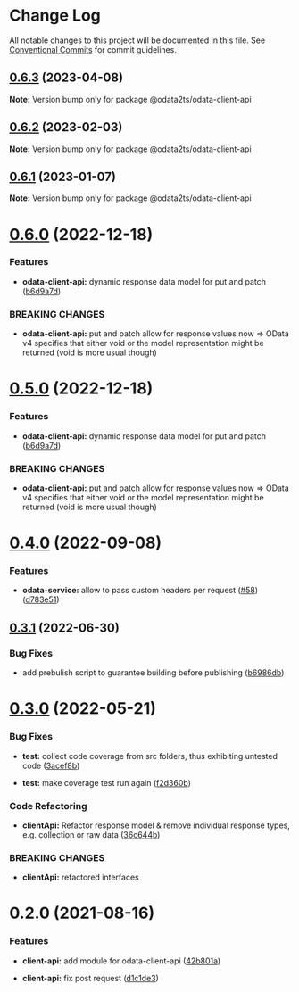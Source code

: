 # Change Log

All notable changes to this project will be documented in this file.
See [Conventional Commits](https://conventionalcommits.org) for commit guidelines.

## [0.6.3](https://github.com/odata2ts/odata2ts/compare/@odata2ts/odata-client-api@0.6.2...@odata2ts/odata-client-api@0.6.3) (2023-04-08)

**Note:** Version bump only for package @odata2ts/odata-client-api

## [0.6.2](https://github.com/odata2ts/odata2ts/compare/@odata2ts/odata-client-api@0.6.1...@odata2ts/odata-client-api@0.6.2) (2023-02-03)

**Note:** Version bump only for package @odata2ts/odata-client-api

## [0.6.1](https://github.com/odata2ts/odata2ts/compare/@odata2ts/odata-client-api@0.6.0...@odata2ts/odata-client-api@0.6.1) (2023-01-07)

**Note:** Version bump only for package @odata2ts/odata-client-api

# [0.6.0](https://github.com/odata2ts/odata2ts/compare/@odata2ts/odata-client-api@0.4.0...@odata2ts/odata-client-api@0.6.0) (2022-12-18)

### Features

* **odata-client-api:** dynamic response data model for put and patch ([b6d9a7d](https://github.com/odata2ts/odata2ts/commit/b6d9a7de45b39106693515c6e2b5490112547ae4))

### BREAKING CHANGES

* **odata-client-api:** put and patch allow for response values now => OData v4 specifies that either void or the model representation might be returned (void is more usual though)

# [0.5.0](https://github.com/odata2ts/odata2ts/compare/@odata2ts/odata-client-api@0.4.0...@odata2ts/odata-client-api@0.5.0) (2022-12-18)

### Features

* **odata-client-api:** dynamic response data model for put and patch ([b6d9a7d](https://github.com/odata2ts/odata2ts/commit/b6d9a7de45b39106693515c6e2b5490112547ae4))

### BREAKING CHANGES

* **odata-client-api:** put and patch allow for response values now => OData v4 specifies that either void or the model representation might be returned (void is more usual though)

# [0.4.0](https://github.com/odata2ts/odata2ts/compare/@odata2ts/odata-client-api@0.3.1...@odata2ts/odata-client-api@0.4.0) (2022-09-08)

### Features

* **odata-service:** allow to pass custom headers per request ([#58](https://github.com/odata2ts/odata2ts/issues/58)) ([d783e51](https://github.com/odata2ts/odata2ts/commit/d783e51e4b5a69892c79a03bedc6bf041abba9ec))

## [0.3.1](https://github.com/odata2ts/odata2ts/compare/@odata2ts/odata-client-api@0.3.0...@odata2ts/odata-client-api@0.3.1) (2022-06-30)

### Bug Fixes

* add prebulish script to guarantee building before publishing ([b6986db](https://github.com/odata2ts/odata2ts/commit/b6986dbdb258b7b3cb8f36ab52ae1ff7b093f7dc))

# [0.3.0](https://github.com/odata2ts/odata2ts/compare/@odata2ts/odata-client-api@0.2.0...@odata2ts/odata-client-api@0.3.0) (2022-05-21)

### Bug Fixes

* **test:** collect code coverage from src folders, thus exhibiting untested code ([3acef8b](https://github.com/odata2ts/odata2ts/commit/3acef8b83b2625579bbce4a967724e884c39c358))

* **test:** make coverage test run again ([f2d360b](https://github.com/odata2ts/odata2ts/commit/f2d360bac59901bd056dab5755dcf66d66988af5))

### Code Refactoring

* **clientApi:** Refactor response model & remove individual response types, e.g. collection or raw data ([36c644b](https://github.com/odata2ts/odata2ts/commit/36c644b865533ff4e0788726ac55b27947b1f943))

### BREAKING CHANGES

* **clientApi:** refactored interfaces

# 0.2.0 (2021-08-16)

### Features

* **client-api:** add module for odata-client-api ([42b801a](https://github.com/odata2ts/odata2ts/commit/42b801a89fa8d40827661939c329cbc8e1dfd0c1))

* **client-api:** fix post request ([d1c1de3](https://github.com/odata2ts/odata2ts/commit/d1c1de35036cf82505d5f51f014c9e392364e782))
